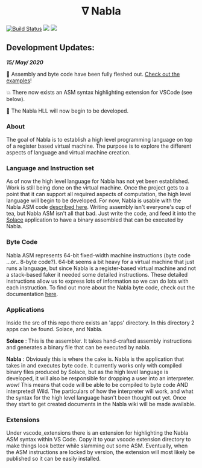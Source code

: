 
<center> <h1> <b> ∇ Nabla </b> </h1> </center>

[![Build Status](https://travis-ci.com/NablaVM/nabla.svg?branch=master)](https://travis-ci.com/NablaVM/nabla)
![](https://img.shields.io/badge/License-MIT-blueviolet)
![](https://img.shields.io/badge/Built%20with-C%2B%2B-red)

## Development Updates: 

***15/ May/ 2020***

:rocket: Assembly and byte code have been fully fleshed out. [Check out the examples](https://github.com/bosley/nabla/tree/master/examples/asm)! 

:boom: There now exists an ASM syntax highlighting extension for VSCode (see below).

:space_invader: The Nabla HLL will now begin to be developed. 

### About 

The goal of Nabla is to establish a high level programming language on top of a register based virtual machine. The purpose is to explore the different aspects of language and virtual machine creation. 

### Language and Instruction set

As of now the high level language for Nabla has not yet been established. Work is still being done on the virtual machine. Once the project gets to a point that it can support all required aspects of computation, the high level language will begin to be developed. 
For now, Nabla is usable with the Nabla ASM code [described here](https://github.com/bosley/nabla/wiki/Nabla-ASM). Writing assembly isn't everyone's cup of tea, but Nabla ASM isn't all that bad. Just write the code, and feed it into the [Solace](https://github.com/bosley/nabla/tree/master/src/apps/solace) application to have a binary assembled that can be executed by Nabla.

### Byte Code

Nabla ASM represents 64-bit fixed-width machine instructions (byte code ...or.. 8-byte code?). 64-bit seems a bit heavy for a virtual machine that just runs a language, but since Nabla is a register-based virtual machine and not a stack-based faker it needed some detailed instructions. These detailed instructions allow us to express lots of information so we can do lots with each instruction.
To find out more about the Nabla byte code, check out the documentation [here](https://github.com/bosley/nabla/wiki/Nabla-Byte-Code). 

### Applications

Inside the src of this repo there exists an 'apps' directory. In this directory 2 apps can be found. Solace, and Nabla. 

**Solace** : This is the assembler. It takes hand-crafted assembly instructions and generates a binary file that can be executed by nabla.

**Nabla** : Obviously this is where the cake is. Nabla is the application that takes in and executes byte code. It currently works only with compiled binary files produced by Solace, but as the high level language is developed, it will also be responsible for dropping a user into an interpreter. _wow!_ This means that code will be able to be compiled to byte code AND interpreted! Wild. The particulars of how the interpreter will work, and what the syntax for the high level language hasn't been thought out yet. Once they start to get created documents in the Nabla wiki will be made available. 

### Extensions

Under vscode_extensions there is an extension for highlighting the Nabla ASM syntax within VS Code. Copy it to your vscode extension directory to make things look better while slamming out some ASM. Eventually, when the ASM instructions are locked by version, the extension will most likely be published so it can be easily installed.
